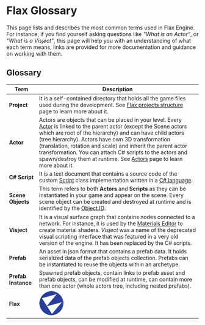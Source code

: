 # Flax Glossary

This page lists and describes the most common terms used in Flax Engine. For instance, if you find yourself asking questions like *"What is an Actor"*, or *"What is a Visject"*, this page will help you with an understanding of what each term means, links are provided for more documentation and guidance on working with them.

## Glossary

| Term | Description |
|--------|--------|
| **Project** | It is a self-contained directory that holds all the game files used during the development. See [Flax projects structure](project-structure.md) page to learn more about it. |
| **Actor** | Actors are objects that can be placed in your level. Every [Actor](https://docs.flaxengine.com/api/FlaxEngine.Actor.html) is linked to the parent actor (except the Scene actors which are root of the hierarchy) and can have child actors (tree hierarchy). Actors have own 3D transformation (translation, rotation and scale) and inherit the parent actor transformation. You can attach C# scripts to the actors and spawn/destroy them at runtime. See [Actors](scenes/actors.md) page to learn more about it. |
| **C# Script** | It is a text document that contains a source code of the custom [Script](https://docs.flaxengine.com/api/FlaxEngine.Script.html) class implementation written in a [C# language](https://docs.microsoft.com/en-us/dotnet/csharp/programming-guide/). |
| **Scene Objects** | This term refers to both **Actors** and **Scripts** as they can be instantiated in your game and appear on the scene. Every scene object can be created and destroyed at runtime and is identified by the [Object.ID](https://docs.flaxengine.com/api/FlaxEngine.Object.html#FlaxEngine_Object_ID). |
| **Visject** | It is a visual surface graph that contains nodes connected to a network. For instance, it is used by the [Materials Editor](../graphics/materials/material-editor/index.md) to create material shaders. *Visject* was a name of the deprecated visual scripting interface that was featured in a very old version of the engine. It has been replaced by the C# scripts. |
| **Prefab** | An asset in json format that contains a prefab data. It holds serialized data of the prefab objects collection. Prefabs can be instantiated to reuse the objects within an archetype. |
| **Prefab Instance** | Spawned prefab objects, contain links to prefab asset and prefab objects, can be modified at runtime, can contain more than one actor (whole actors tree, including nested prefabs). |
| **Flax** | ![Flax Icon](../../media/Web_Logo_64.png) |



